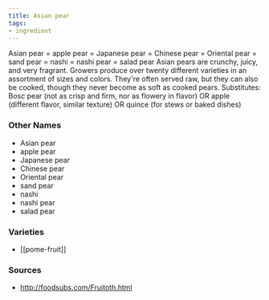 ```yaml
---
title: Asian pear
tags:
- ingredient
---
```

Asian pear = apple pear = Japanese pear = Chinese pear = Oriental pear = sand pear = nashi = nashi pear = salad pear Asian pears are crunchy, juicy, and very fragrant. Growers produce over twenty different varieties in an assortment of sizes and colors. They're often served raw, but they can also be cooked, though they never become as soft as cooked pears. Substitutes: Bosc pear (not as crisp and firm, nor as flowery in flavor) OR apple (different flavor, similar texture) OR quince (for stews or baked dishes)

### Other Names

* Asian pear
* apple pear
* Japanese pear
* Chinese pear
* Oriental pear
* sand pear
* nashi
* nashi pear
* salad pear

### Varieties

* [[pome-fruit]]

### Sources
* http://foodsubs.com/Fruitoth.html
